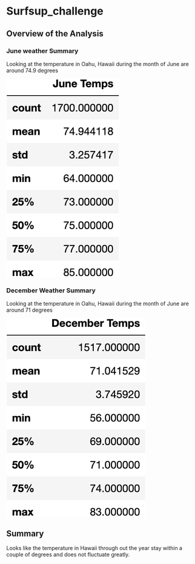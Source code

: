 # Surfsup_challenge

## Overview of the Analysis 

### June weather Summary 
Looking at the temperature in Oahu, Hawaii during the month of June are around 74.9 degrees 

![june_temp_summary_stats.png](./Images/june_temp_summary_stats.png)

### December Weather Summary 
Looking at the temperature in Oahu, Hawaii during the month of June are around 71 degrees 

![dec_temp_summary_stats.png](./Images/dec_temp_summary_stats.png)

## Summary

Looks like the temperature in Hawaii through out the year stay within a couple of degrees and does not fluctuate greatly. 